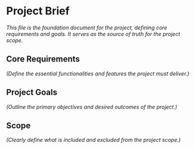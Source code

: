 # Project Brief

*This file is the foundation document for the project, defining core requirements and goals. It serves as the source of truth for the project scope.*

## Core Requirements

*(Define the essential functionalities and features the project must deliver.)*

## Project Goals

*(Outline the primary objectives and desired outcomes of the project.)*

## Scope

*(Clearly define what is included and excluded from the project scope.)*
